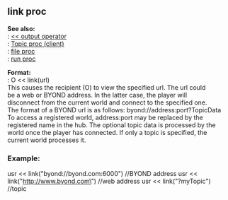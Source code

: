## link proc    
**See also:**    
:   [\<\< output operator](/operator/%3c%3c/output)    
:   [Topic proc (client)](/client/proc/Topic)    
:   [file proc](/proc/file)    
:   [run proc](/proc/run)    
<!-- -->    
**Format:**    
:   O \<\< link(url)    
This causes the recipient (O) to view the specified url. The url could    
be a web or BYOND address. In the latter case, the player will    
disconnect from the current world and connect to the specified one.    
The format of a BYOND url is as follows: byond://address:port?TopicData    
To access a registered world, address:port may be replaced by the    
registered name in the hub. The optional topic data is processed by the    
world once the player has connected. If only a topic is specified, the    
current world processes it.    
### Example:    
usr \<\< link(\"byond://byond.com:6000\") //BYOND address usr \<\<    
link(\"http://www.byond.com\") //web address usr \<\< link(\"?myTopic\")    
//topic  